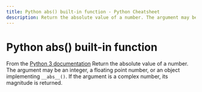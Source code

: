 ```yaml
---
title: Python abs() built-in function - Python Cheatsheet
description: Return the absolute value of a number. The argument may be an integer, a floating point number, or an object implementing __abs__(). If the argument is a complex number, its magnitude is returned.
---
```


# Python abs() built-in function

<base-disclaimer>
  <base-disclaimer-title>
    From the <a target="_blank" href="https://docs.python.org/3/library/functions.html#abs">Python 3 documentation</a>
  </base-disclaimer-title>
  <base-disclaimer-content>
    Return the absolute value of a number. The argument may be an integer, a floating point number, or an object implementing <code>__abs__()</code>. If the argument is a complex number, its magnitude is returned.
  </base-disclaimer-content>
</base-disclaimer>

<!-- remove this tag to start editing this page -->
<empty-section />
<!-- remove this tag to start editing this page -->
